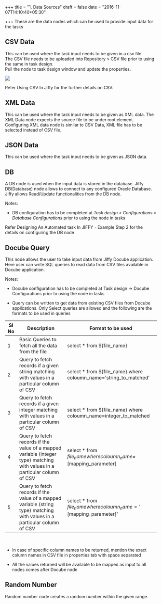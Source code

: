 +++
title = "1. Data Sources"
draft = false
date = "2016-11-07T14:10:40+05:30"

+++
These are the data nodes which can be used to provide input data for the tasks

## CSV Data

This can be used where the task input needs to be given in a csv file.  
The CSV file needs to be uploaded into Repository > CSV file prior to using the same in task design.  
Pull the node to task design window and update the properties.

![](/media/image10.png)

Refer Using CSV In Jiffy for the further details on CSV. 

## XML Data

This can be used where the task input needs to be given as XML data. The XML Data node expects the source file to be under <JiffyRoot> root element. Configuring XML data node is similar to CSV Data, XML file has to be selected instead of CSV file.

## JSON Data

This can be used where the task input needs to be given as JSON data.

## DB

A DB node is used when the input data is stored in the database. Jiffy DB(Database) node allows to connect to any configured Oracle Database. Jiffy allows Read/Update functionalities from the DB node. 

Notes:

* DB configuration has to be completed at <i>Task design > Configurations > Database Configurations</i> prior to using the node in tasks

Refer Designing An Automated task In JIFFY - Example Step 2 for the details on configuring the DB node

## Docube Query

This node allows the user to take input data from Jiffy Docube application. Here user can write SQL queries to read data from CSV files available in Docube application. 

Notes:

* Docube configuration has to be completed at Task design -> Docube Configurations prior to using the node in tasks </li>
+ Query can be written to get data from existing CSV files from Docube applications. Only Select queries are allowed and the following are the formats to be used in queries

Sl No | Description                                                                                                                | Format to be used
----- | -------------------------------------------------------------------------------------------------------------------------- | ------------------
1     | Basic Queries to fetch all the data from the file                                                                          | select * from ${file_name}
2     | Query to fetch records if a given string matching with values in a particular column of CSV                                | select * from ${file_name} where coloumn_name='string_to_matched'
3     | Query to fetch records if a given integer matching with values in a particular column of CSV                               | select * from ${file_name} where coloumn_name=integer_to_matched
4     | Query to fetch records if the value of a mapped variable (integer type) matching with values in a particular column of CSV | select * from ${file_name} where coloumn_name=$[mapping_parameter]
5     | Query to fetch records if the value of a mapped variable (string type) matching with values in a particular column of CSV  | select * from ${file_name} where coloumn_name='$[mapping_parameter]'

<br/>

* In case of specific column names to be returned, mention the exact column names in CSV file in properties tab with space separated</li>
+ All the values returned will be available to be mapped as input to all nodes comes after Docube node</li>

## Random Number

Random number node creates a random number within the given range.














